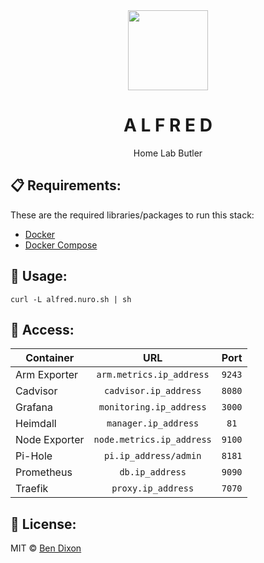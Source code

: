 <div align="center">
    <img src="https://i.imgur.com/Za4MzbY.png" width="128px" height="128px" />
    <h1>A L F R E D</h1>
    <p> Home Lab Butler </p>
</div>

## 📋 Requirements:
These are the required libraries/packages to run this stack:
 - [Docker](https://docker.com)
 - [Docker Compose](https://docs.docker.com/compose/)

## 🚀 Usage:
```shell
curl -L alfred.nuro.sh | sh
```

## 🔑 Access:
| Container		| URL                       | Port        |
| ------------- |:-------------------------:|:-----------:|
| Arm Exporter  | `arm.metrics.ip_address`  | `9243`      |
| Cadvisor		| `cadvisor.ip_address`     | `8080`      |
| Grafana		| `monitoring.ip_address`   | `3000`      |
| Heimdall		| `manager.ip_address`      | `81`        |
| Node Exporter	| `node.metrics.ip_address` | `9100`      |
| Pi-Hole       | `pi.ip_address/admin`     | `8181`      |
| Prometheus    | `db.ip_address`           | `9090`      |
| Traefik       | `proxy.ip_address`        | `7070`      |

## 📄 License:
MIT © [Ben Dixon](https://github.com/NuroDev/alfred/blob/master/LICENSE)
